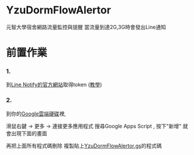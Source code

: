 # YzuDormFlowAlertor
元智大學宿舍網路流量監控與提醒
當流量到達2G,3G時會發出Line通知

# 前置作業
### 1.
到[Line Notify的官方網站](https://notify-bot.line.me/zh_TW/)取得token
([教學](http://pythonorz.blogspot.com/2017/12/python-line-notify-line-notify-line.html))
### 2.
到你的[Google雲端硬碟](https://drive.google.com/)裡,

滑鼠右鍵 -> 更多 -> 連接更多應用程式
搜尋Google Apps Script , 按下"新增"
就會出現下面的畫面

再把上面所有程式碼刪除
複製貼上[YzuDormFlowAlertor.gs]()的程式碼


